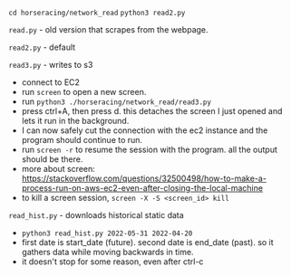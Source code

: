 
`cd horseracing/network_read`
`python3 read2.py`

`read.py` - old version that scrapes from the webpage.

`read2.py` - default

`read3.py` - writes to s3
- connect to EC2
- run `screen` to open a new screen.
- run `python3 ./horseracing/network_read/read3.py`
- press ctrl+A, then press d. this detaches the screen I just opened and lets it run in the background.
- I can now safely cut the connection with the ec2 instance and the program should continue to run.
- run `screen -r` to resume the session with the program. all the output should be there.
- more about screen: https://stackoverflow.com/questions/32500498/how-to-make-a-process-run-on-aws-ec2-even-after-closing-the-local-machine
- to kill a screen session, `screen -X -S <screen_id> kill`

`read_hist.py` - downloads historical static data
- `python3 read_hist.py 2022-05-31 2022-04-20`
- first date is start_date (future). second date is end_date (past). so it gathers data while moving backwards in time.
- it doesn't stop for some reason, even after ctrl-c